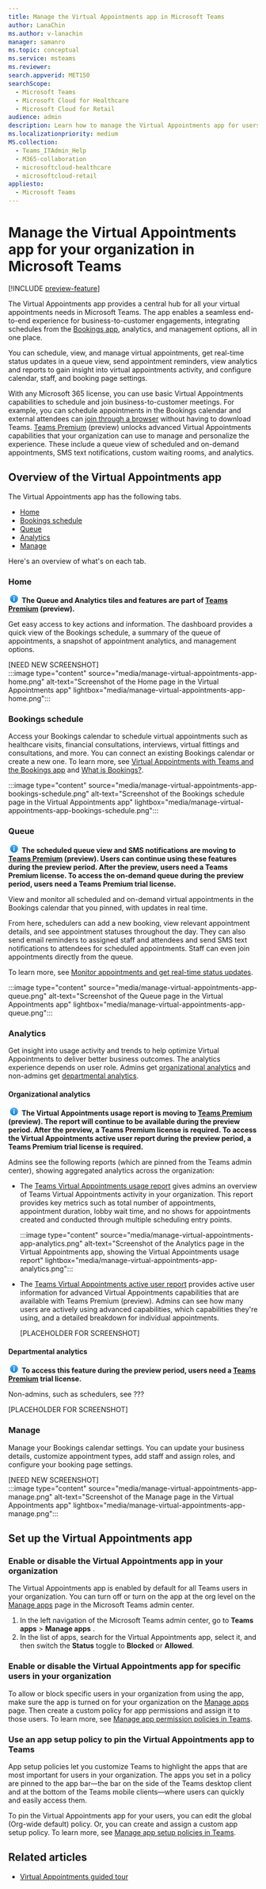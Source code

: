 ```yaml
---
title: Manage the Virtual Appointments app in Microsoft Teams
author: LanaChin
ms.author: v-lanachin
manager: samanro
ms.topic: conceptual
ms.service: msteams
ms.reviewer: 
search.appverid: MET150
searchScope:
  - Microsoft Teams
  - Microsoft Cloud for Healthcare
  - Microsoft Cloud for Retail
audience: admin
description: Learn how to manage the Virtual Appointments app for users in your organization.
ms.localizationpriority: medium
MS.collection: 
  - Teams_ITAdmin_Help
  - M365-collaboration
  - microsoftcloud-healthcare
  - microsoftcloud-retail
appliesto: 
  - Microsoft Teams
---
```


# Manage the Virtual Appointments app for your organization in Microsoft Teams

[!INCLUDE [preview-feature](includes/preview-feature.md)]

The Virtual Appointments app provides a central hub for all your virtual appointments needs in Microsoft Teams. The app enables a seamless end-to-end experience for business-to-customer engagements, integrating schedules from the [Bookings app](https://support.microsoft.com/office/what-is-bookings-42d4e852-8e99-4d8f-9b70-d7fc93973cb5), analytics, and management options, all in one place.

You can schedule, view, and manage virtual appointments, get real-time status updates in a queue view, send appointment reminders, view analytics and reports to gain insight into virtual appointments activity, and configure calendar, staff, and booking page settings.

With any Microsoft 365 license, you can use basic Virtual Appointments capabilities to schedule and join business-to-customer meetings. For example, you can schedule appointments in the Bookings calendar and external attendees can [join through a browser](/microsoft-365/frontline/browser-join) without having to download Teams. [Teams Premium]() (preview) unlocks advanced Virtual Appointments capabilities that your organization can use to manage and personalize the experience. These include a queue view of scheduled and on-demand appointments, SMS text notifications, custom waiting rooms, and analytics.

## Overview of the Virtual Appointments app

The Virtual Appointments app has the following tabs.

- [Home](#home)
- [Bookings schedule](#bookings-schedule)
- [Queue](#queue)
- [Analytics](#analytics)
- [Manage](#manage)

Here's an overview of what's on each tab.

### Home

![Information icon](media/info.png) **The Queue and Analytics tiles and features are part of [Teams Premium]() (preview).**

Get easy access to key actions and information. The dashboard provides a quick view of the Bookings schedule, a summary of the queue of appointments, a snapshot of appointment analytics, and management options.

[NEED NEW SCREENSHOT]<br>
:::image type="content" source="media/manage-virtual-appointments-app-home.png" alt-text="Screenshot of the Home page in the Virtual Appointments app" lightbox="media/manage-virtual-appointments-app-home.png":::

### Bookings schedule

Access your Bookings calendar to schedule virtual appointments such as healthcare visits, financial consultations, interviews, virtual fittings and consultations, and more. You can connect an existing Bookings calendar or create a new one. To learn more, see [Virtual Appointments with Teams and the Bookings app](https://review.learn.microsoft.com/microsoft-365/frontline/bookings-virtual-appointments?branch=v-lanachin-bookings-prem) and [What is Bookings?](https://support.microsoft.com/office/what-is-bookings-42d4e852-8e99-4d8f-9b70-d7fc93973cb5).

:::image type="content" source="media/manage-virtual-appointments-app-bookings-schedule.png" alt-text="Screenshot of the Bookings schedule page in the Virtual Appointments app" lightbox="media/manage-virtual-appointments-app-bookings-schedule.png":::

### Queue

![Information icon](media/info.png) **The scheduled queue view and SMS notifications are moving to [Teams Premium]() (preview). Users can continue using these features during the preview period. After the preview, users need a Teams Premium license. To access the on-demand queue during the preview period, users need a Teams Premium trial license.**

View and monitor all scheduled and on-demand virtual appointments in the Bookings calendar that you pinned, with updates in real time.

From here, schedulers can add a new booking, view relevant appointment details, and see appointment statuses throughout the day. They can also send email reminders to assigned staff and attendees and send SMS text notifications to attendees for scheduled appointments. Staff can even join appointments directly from the queue.

To learn more, see [Monitor appointments and get real-time status updates](https://review.learn.microsoft.com/microsoft-365/frontline/bookings-virtual-appointments?branch=v-lanachin-bookings-prem#monitor-appointments-and-get-real-time-status-updates-in-the-queue-view).

:::image type="content" source="media/manage-virtual-appointments-app-queue.png" alt-text="Screenshot of the Queue page in the Virtual Appointments app" lightbox="media/manage-virtual-appointments-app-queue.png":::

### Analytics

Get insight into usage activity and trends to help optimize Virtual Appointments to deliver better business outcomes. The analytics experience depends on user role. Admins get [organizational analytics](#organizational-analytics) and non-admins get [departmental analytics](#departmental-analytics).

#### Organizational analytics

![Information icon](media/info.png) **The Virtual Appointments usage report is moving to [Teams Premium]() (preview). The report will continue to be available during the preview period. After the preview, a Teams Premium license is required. To access the Virtual Appointments active user report during the preview period, a Teams Premium trial license is required.**

Admins see the following reports (which are pinned from the Teams admin center), showing aggregated analytics across the organization:

- The [Teams Virtual Appointments usage report](https://review.learn.microsoft.com/en-us/microsoft-365/frontline/virtual-appointments-usage-report?branch=v-lanachin-va-report#the-virtual-appointments-usage-report) gives admins an overview of Teams Virtual Appointments activity in your organization. This report provides key metrics such as total number of appointments, appointment duration, lobby wait time, and no shows for appointments created and conducted through multiple scheduling entry points.

  :::image type="content" source="media/manage-virtual-appointments-app-analytics.png" alt-text="Screenshot of the Analytics page in the Virtual Appointments app, showing the Virtual Appointments usage report" lightbox="media/manage-virtual-appointments-app-analytics.png":::

- The [Teams Virtual Appointments active user report](https://review.learn.microsoft.com/microsoft-365/frontline/virtual-appointments-active-user-report?branch=v-lanachin-va-report#the-virtual-appointments-usage-report) provides active user information for advanced Virtual Appointments capabilities that are available with Teams Premium (preview). Admins can see how many users are actively using advanced capabilities, which capabilities they're using, and a detailed breakdown for individual appointments.

  [PLACEHOLDER FOR SCREENSHOT]

#### Departmental analytics

![Information icon](media/info.png) **To access this feature during the preview period, users need a [Teams Premium]() trial license.**

Non-admins, such as schedulers, see ???

[PLACEHOLDER FOR SCREENSHOT]

### Manage

Manage your Bookings calendar settings. You can update your business details, customize appointment types, add staff and assign roles, and configure your booking page settings.

[NEED NEW SCREENSHOT]<br>
:::image type="content" source="media/manage-virtual-appointments-app-manage.png" alt-text="Screenshot of the Manage page in the Virtual Appointments app" lightbox="media/manage-virtual-appointments-app-manage.png":::

## Set up the Virtual Appointments app

### Enable or disable the Virtual Appointments app in your organization

The Virtual Appointments app is enabled by default for all Teams users in your organization. You can turn off or turn on the app at the org level on the [Manage apps](manage-apps.md) page in the Microsoft Teams admin center.

1. In the left navigation of the Microsoft Teams admin center, go to **Teams apps** > **Manage apps** .
2. In the list of apps, search for the Virtual Appointments app, select it, and then switch the **Status** toggle to **Blocked** or **Allowed**.

### Enable or disable the Virtual Appointments app for specific users in your organization

To allow or block specific users in your organization from using the app, make sure the app is turned on for your organization on the [Manage apps](manage-apps.md) page. Then create a custom policy for app permissions and assign it to those users. To learn more, see [Manage app permission policies in Teams](teams-app-permission-policies.md).

### Use an app setup policy to pin the Virtual Appointments app to Teams

App setup policies let you customize Teams to highlight the apps that are most important for users in your organization. The apps you set in a policy are pinned to the app bar—the bar on the side of the Teams desktop client and at the bottom of the Teams mobile clients—where users can quickly and easily access them.

To pin the Virtual Appointments app for your users, you can edit the global (Org-wide default) policy. Or, you can create and assign a custom app setup policy. To learn more, see [Manage app setup policies in Teams](teams-app-setup-policies.md).

## Related articles

- [Virtual Appointments guided tour](https://guidedtour.microsoft.com/guidedtour/industry-longform/virtual-appointments/1/1)
